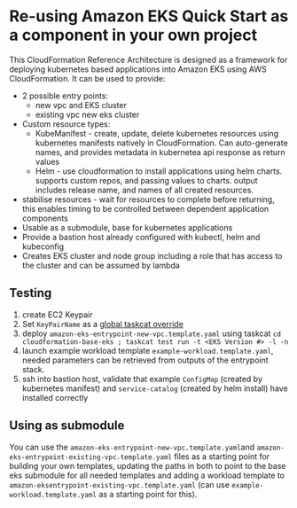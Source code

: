 # Re-using Amazon EKS Quick Start as a component in your own project

This CloudFormation Reference Architecture is designed as a framework for deploying kubernetes based applications into Amazon EKS using AWS
CloudFormation. It can be used to provide:

* 2 possible entry points:
  * new vpc and EKS cluster
  * existing vpc new eks cluster
* Custom resource types:
  * KubeManifest - create, update, delete kubernetes resources using kubernetes manifests natively in CloudFormation.
  Can auto-generate names, and provides metadata in kubernetea api response as return values
  * Helm - use cloudformation to install applications using helm charts. supports custom repos, and passing values to
  charts. output includes release name, and names of all created resources.
* stabilise resources - wait for resources to complete before returning, this enables timing to be controlled between
dependent application components
* Usable as a submodule, base for kubernetes applications
* Provide a bastion host already configured with kubectl, helm and kubeconfig
* Creates EKS cluster and node group including a role that has access to the cluster and can be assumed by lambda

## Testing

1. create EC2 Keypair
1. Set `KeyPairName` as a [global taskcat override](https://aws-quickstart.github.io/input-files.html#parm-override)
1. deploy `amazon-eks-entrypoint-new-vpc.template.yaml` using taskcat `cd cloudformation-base-eks ; taskcat test run -t <EKS Version #> -l -n`
1. launch example workload template `example-workload.template.yaml`, needed parameters can be retrieved from outputs of
the entrypoint stack.
1. ssh into bastion host, validate that example `ConfigMap` (created by kubernetes manifest) and
`service-catalog` (created by helm install) have installed correctly

## Using as submodule

You can use the `amazon-eks-entrypoint-new-vpc.template.yaml`and `amazon-eks-entrypoint-existing-vpc.template.yaml` files as a starting point for building your own templates, updating the paths in both to point to the base eks submodule for all needed templates and adding a workload template to `amazon-eksentrypoint-existing-vpc.template.yaml` (can use `example-workload.template.yaml` as a starting point for this).
